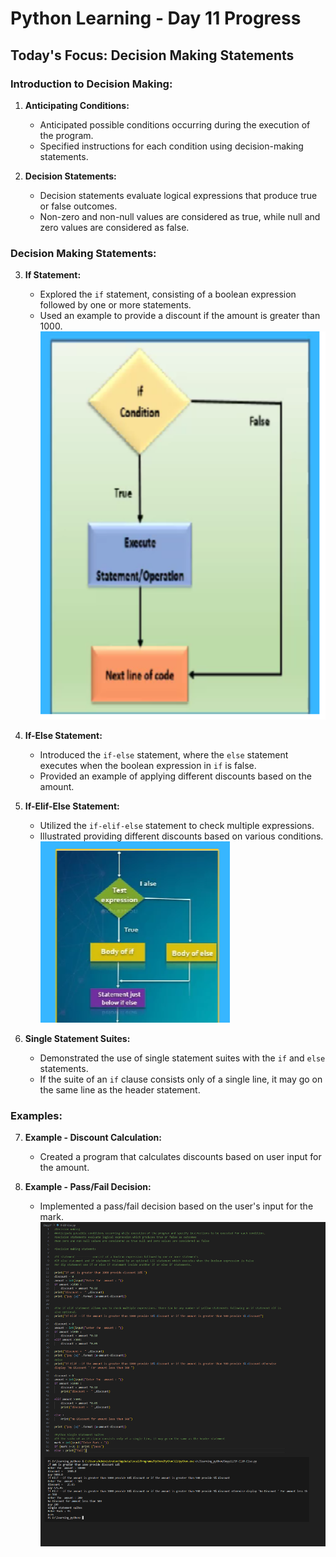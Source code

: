 # Python Learning - Day 11 Progress

## Today's Focus: Decision Making Statements

### Introduction to Decision Making:

1. **Anticipating Conditions:**
   - Anticipated possible conditions occurring during the execution of the program.
   - Specified instructions for each condition using decision-making statements.

2. **Decision Statements:**
   - Decision statements evaluate logical expressions that produce true or false outcomes.
   - Non-zero and non-null values are considered as true, while null and zero values are considered as false.

### Decision Making Statements:

3. **If Statement:**
   - Explored the `if` statement, consisting of a boolean expression followed by one or more statements.
   - Used an example to provide a discount if the amount is greater than 1000.
   ![](if%20statment.png)

4. **If-Else Statement:**
   - Introduced the `if-else` statement, where the `else` statement executes when the boolean expression in `if` is false.
   - Provided an example of applying different discounts based on the amount.

5. **If-Elif-Else Statement:**
   - Utilized the `if-elif-else` statement to check multiple expressions.
   - Illustrated providing different discounts based on various conditions.
   ![](if%20else.png)


6. **Single Statement Suites:**
   - Demonstrated the use of single statement suites with the `if` and `else` statements.
   - If the suite of an `if` clause consists only of a single line, it may go on the same line as the header statement.

### Examples:

7. **Example - Discount Calculation:**
   - Created a program that calculates discounts based on user input for the amount.

8. **Example - Pass/Fail Decision:**
   - Implemented a pass/fail decision based on the user's input for the mark.
![](day11.png)

